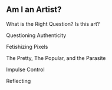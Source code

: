 ## Am I an Artist?

What is the Right Question? Is this art?

Questioning Authenticity

Fetishizing Pixels

The Pretty, The Popular, and the Parasite

Impulse Control

Reflecting
